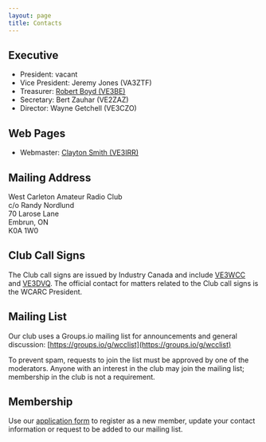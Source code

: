 ```yaml
---
layout: page
title: Contacts
---
```

## Executive
* President: vacant
* Vice President: Jeremy Jones (VA3ZTF)
* Treasurer: [Robert Boyd (VE3BE)](mailto:rwboyd@yahoo.com)
* Secretary: Bert Zauhar (VE2ZAZ)
* Director: Wayne Getchell (VE3CZO)

## Web Pages
* Webmaster: [Clayton Smith (VE3IRR)](mailto:argilo@gmail.com)

## Mailing Address
West Carleton Amateur Radio Club  
c/o Randy Nordlund  
70 Larose Lane  
Embrun, ON  
K0A 1W0

## Club Call Signs
The Club call signs are issued by Industry Canada and include
[VE3WCC](https://www.qrz.com/db/ve3wcc) and [VE3DVQ](https://www.qrz.com/db/ve3dvq).
The official contact for matters related to the Club call signs is the WCARC President.

## Mailing List
Our club uses a Groups.io mailing list for announcements and general discussion:
[https://groups.io/g/wcclist](https://groups.io/g/wcclist)

To prevent spam, requests to join the list must be approved by one of the moderators.
Anyone with an interest in the club may join the mailing list; membership in the club
is not a requirement.

## Membership

Use our [application form](application.html) to register as a new member, update
your contact information or request to be added to our mailing list.
